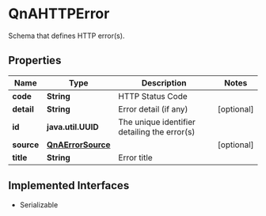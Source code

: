 

# QnAHTTPError

Schema that defines HTTP error(s).

## Properties

Name | Type | Description | Notes
------------ | ------------- | ------------- | -------------
**code** | **String** | HTTP Status Code | 
**detail** | **String** | Error detail (if any) |  [optional]
**id** | **java.util.UUID** | The unique identifier detailing the error(s) | 
**source** | [**QnAErrorSource**](QnAErrorSource.md) |  |  [optional]
**title** | **String** | Error title | 


## Implemented Interfaces

* Serializable


